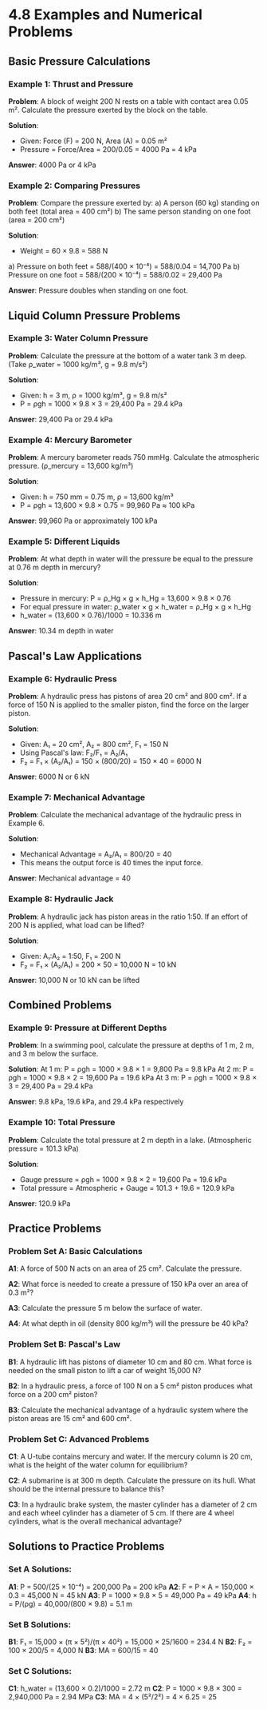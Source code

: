 # 4.8 Examples and Numerical Problems

## Basic Pressure Calculations

### Example 1: Thrust and Pressure
**Problem**: A block of weight 200 N rests on a table with contact area 0.05 m². Calculate the pressure exerted by the block on the table.

**Solution**:
- Given: Force (F) = 200 N, Area (A) = 0.05 m²
- Pressure = Force/Area = 200/0.05 = 4000 Pa = 4 kPa

**Answer**: 4000 Pa or 4 kPa

### Example 2: Comparing Pressures
**Problem**: Compare the pressure exerted by:
a) A person (60 kg) standing on both feet (total area = 400 cm²)
b) The same person standing on one foot (area = 200 cm²)

**Solution**:
- Weight = 60 × 9.8 = 588 N

a) Pressure on both feet = 588/(400 × 10⁻⁴) = 588/0.04 = 14,700 Pa
b) Pressure on one foot = 588/(200 × 10⁻⁴) = 588/0.02 = 29,400 Pa

**Answer**: Pressure doubles when standing on one foot.

## Liquid Column Pressure Problems

### Example 3: Water Column Pressure
**Problem**: Calculate the pressure at the bottom of a water tank 3 m deep. (Take ρ_water = 1000 kg/m³, g = 9.8 m/s²)

**Solution**:
- Given: h = 3 m, ρ = 1000 kg/m³, g = 9.8 m/s²
- P = ρgh = 1000 × 9.8 × 3 = 29,400 Pa = 29.4 kPa

**Answer**: 29,400 Pa or 29.4 kPa

### Example 4: Mercury Barometer
**Problem**: A mercury barometer reads 750 mmHg. Calculate the atmospheric pressure. (ρ_mercury = 13,600 kg/m³)

**Solution**:
- Given: h = 750 mm = 0.75 m, ρ = 13,600 kg/m³
- P = ρgh = 13,600 × 9.8 × 0.75 = 99,960 Pa ≈ 100 kPa

**Answer**: 99,960 Pa or approximately 100 kPa

### Example 5: Different Liquids
**Problem**: At what depth in water will the pressure be equal to the pressure at 0.76 m depth in mercury?

**Solution**:
- Pressure in mercury: P = ρ_Hg × g × h_Hg = 13,600 × 9.8 × 0.76
- For equal pressure in water: ρ_water × g × h_water = ρ_Hg × g × h_Hg
- h_water = (13,600 × 0.76)/1000 = 10.336 m

**Answer**: 10.34 m depth in water

## Pascal's Law Applications

### Example 6: Hydraulic Press
**Problem**: A hydraulic press has pistons of area 20 cm² and 800 cm². If a force of 150 N is applied to the smaller piston, find the force on the larger piston.

**Solution**:
- Given: A₁ = 20 cm², A₂ = 800 cm², F₁ = 150 N
- Using Pascal's law: F₂/F₁ = A₂/A₁
- F₂ = F₁ × (A₂/A₁) = 150 × (800/20) = 150 × 40 = 6000 N

**Answer**: 6000 N or 6 kN

### Example 7: Mechanical Advantage
**Problem**: Calculate the mechanical advantage of the hydraulic press in Example 6.

**Solution**:
- Mechanical Advantage = A₂/A₁ = 800/20 = 40
- This means the output force is 40 times the input force.

**Answer**: Mechanical advantage = 40

### Example 8: Hydraulic Jack
**Problem**: A hydraulic jack has piston areas in the ratio 1:50. If an effort of 200 N is applied, what load can be lifted?

**Solution**:
- Given: A₁:A₂ = 1:50, F₁ = 200 N
- F₂ = F₁ × (A₂/A₁) = 200 × 50 = 10,000 N = 10 kN

**Answer**: 10,000 N or 10 kN can be lifted

## Combined Problems

### Example 9: Pressure at Different Depths
**Problem**: In a swimming pool, calculate the pressure at depths of 1 m, 2 m, and 3 m below the surface.

**Solution**:
At 1 m: P = ρgh = 1000 × 9.8 × 1 = 9,800 Pa = 9.8 kPa
At 2 m: P = ρgh = 1000 × 9.8 × 2 = 19,600 Pa = 19.6 kPa
At 3 m: P = ρgh = 1000 × 9.8 × 3 = 29,400 Pa = 29.4 kPa

**Answer**: 9.8 kPa, 19.6 kPa, and 29.4 kPa respectively

### Example 10: Total Pressure
**Problem**: Calculate the total pressure at 2 m depth in a lake. (Atmospheric pressure = 101.3 kPa)

**Solution**:
- Gauge pressure = ρgh = 1000 × 9.8 × 2 = 19,600 Pa = 19.6 kPa
- Total pressure = Atmospheric + Gauge = 101.3 + 19.6 = 120.9 kPa

**Answer**: 120.9 kPa

## Practice Problems

### Problem Set A: Basic Calculations

**A1**: A force of 500 N acts on an area of 25 cm². Calculate the pressure.

**A2**: What force is needed to create a pressure of 150 kPa over an area of 0.3 m²?

**A3**: Calculate the pressure 5 m below the surface of water.

**A4**: At what depth in oil (density 800 kg/m³) will the pressure be 40 kPa?

### Problem Set B: Pascal's Law

**B1**: A hydraulic lift has pistons of diameter 10 cm and 80 cm. What force is needed on the small piston to lift a car of weight 15,000 N?

**B2**: In a hydraulic press, a force of 100 N on a 5 cm² piston produces what force on a 200 cm² piston?

**B3**: Calculate the mechanical advantage of a hydraulic system where the piston areas are 15 cm² and 600 cm².

### Problem Set C: Advanced Problems

**C1**: A U-tube contains mercury and water. If the mercury column is 20 cm, what is the height of the water column for equilibrium?

**C2**: A submarine is at 300 m depth. Calculate the pressure on its hull. What should be the internal pressure to balance this?

**C3**: In a hydraulic brake system, the master cylinder has a diameter of 2 cm and each wheel cylinder has a diameter of 5 cm. If there are 4 wheel cylinders, what is the overall mechanical advantage?

## Solutions to Practice Problems

### Set A Solutions:
**A1**: P = 500/(25 × 10⁻⁴) = 200,000 Pa = 200 kPa
**A2**: F = P × A = 150,000 × 0.3 = 45,000 N = 45 kN
**A3**: P = 1000 × 9.8 × 5 = 49,000 Pa = 49 kPa
**A4**: h = P/(ρg) = 40,000/(800 × 9.8) = 5.1 m

### Set B Solutions:
**B1**: F₁ = 15,000 × (π × 5²)/(π × 40²) = 15,000 × 25/1600 = 234.4 N
**B2**: F₂ = 100 × 200/5 = 4,000 N
**B3**: MA = 600/15 = 40

### Set C Solutions:
**C1**: h_water = (13,600 × 0.2)/1000 = 2.72 m
**C2**: P = 1000 × 9.8 × 300 = 2,940,000 Pa = 2.94 MPa
**C3**: MA = 4 × (5²/2²) = 4 × 6.25 = 25